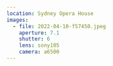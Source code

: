 ```yaml
---
location: Sydney Opera House
images:
  - file: 2022-04-10-f57450.jpeg
    aperture: 7.1
    shutter: 6
    lens: sony105
    camera: a6500
---
```

